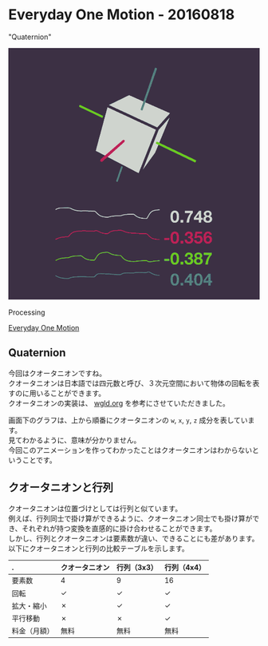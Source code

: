 # Everyday One Motion - 20160818  

"Quaternion"  

![](20160818.gif)  

Processing  

[Everyday One Motion](http://motions.work/motion/366)  

## Quaternion

今回はクオータニオンですね。  
クオータニオンは日本語では四元数と呼び、３次元空間において物体の回転を表すのに用いることができます。  
クオータニオンの実装は、 [wgld.org](https://wgld.org/d/webgl/w031.html) を参考にさせていただきました。  

画面下のグラフは、上から順番にクオータニオンの `w`, `x`, `y`, `z` 成分を表しています。  
見てわかるように、意味が分かりません。  
今回このアニメーションを作ってわかったことはクオータニオンはわからないということです。  

## クオータニオンと行列

クオータニオンは位置づけとしては行列と似ています。  
例えば、行列同士で掛け算ができるように、クオータニオン同士でも掛け算ができ、それぞれが持つ変換を直感的に掛け合わせることができます。  
しかし、行列とクオータニオンは要素数が違い、できることにも差があります。以下にクオータニオンと行列の比較テーブルを示します。  

|.|クオータニオン|行列（3x3）|行列（4x4）|
|:---|:---|:---|:---|
|要素数|4|9|16|
|回転|✓|✓|✓|
|拡大・縮小|✗|✓|✓|
|平行移動|✗|✗|✓|
|料金（月額）|無料|無料|無料|
